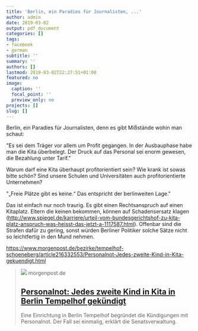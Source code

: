 ```yaml
---
title: 'Berlin, ein Paradies für Journalisten, ...'
author: admin
date: 2019-03-02
output: pdf_document
categories: []
tags:
- facebook
- german
subtitle: ''
summary: ''
authors: []
lastmod: 2019-03-02T22:27:51+01:00
featured: no
image:
  caption: ''
  focal_point: ''
  preview_only: no
projects: []
slug: []
---
```

Berlin, ein Paradies für Journalisten, denn es gibt Mißstände wohin man schaut:

"Es sei dem Träger vor allem um Profit gegangen. In der Ausbauphase habe man die Kita überbelegt. Der Druck auf das Personal sei enorm gewesen, die Bezahlung unter Tarif."

Warum darf eine Kita überhaupt profitorientiert sein? Wie krank ist sowas bitte schön? Sind unsere Schulen und Universitäten auch profitorientierte Unternehmen? 

"„Freie Plätze gibt es keine.“ Das entspricht der berlinweiten Lage."

Das ist einfach nur noch traurig. Es gibt einen Rechtsanspruch auf einen Kitaplatz. Eltern die keinen bekommen, können auf Schadensersatz klagen (http://www.spiegel.de/karriere/urteil-vom-bundesgerichtshof-zu-kita-platz-anspruch-was-heisst-das-jetzt-a-1117587.html). Offenbar sind die Strafen dafür zu gering, sonst würden Berliner Politiker solche Sätze nicht so leichtfertig in den Mund nehmen.

https://www.morgenpost.de/bezirke/tempelhof-schoeneberg/article216332553/Personalnot-Jedes-zweite-Kind-in-Kita-gekuendigt.html
> [![](https://img.morgenpost.de/img/berlin/crop216332551/3897602226-w820-cv16_9-q85-fnov-fpi231768577-fpotr/doc73v4zuig24pfsm3ugpc-MASTER.jpg)](https://www.morgenpost.de/bezirke/tempelhof-schoeneberg/article216332553/Personalnot-Jedes-zweite-Kind-in-Kita-gekuendigt.html)
> morgenpost.de
> ## [Personalnot: Jedes zweite Kind in Kita in Berlin Tempelhof gekündigt](https://www.morgenpost.de/bezirke/tempelhof-schoeneberg/article216332553/Personalnot-Jedes-zweite-Kind-in-Kita-gekuendigt.html)
>
>Eine Einrichtung in Berlin Tempelhof begründet die Kündigungen mit Personalnot. Der Fall sei einmalig, erklärt die Senatsverwaltung.

